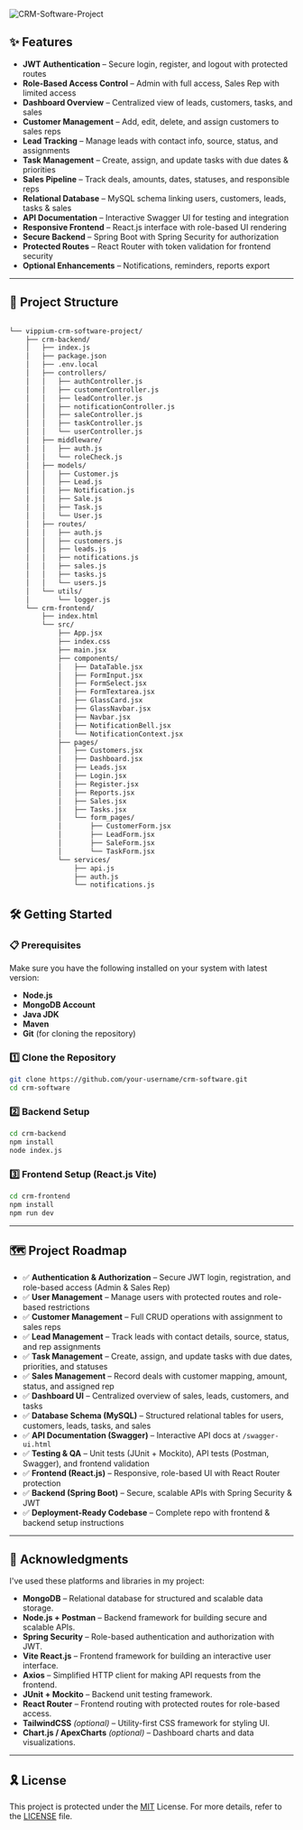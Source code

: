 ![CRM-Software-Project](https://socialify.git.ci/vippium/CRM-Software-Project/image?custom_description=&amp&custom_language=React&description=1&font=Jost&language=1&name=1&pattern=Transparent&theme=Auto)

## ✨ Features

- **JWT Authentication** – Secure login, register, and logout with protected routes
- **Role-Based Access Control** – Admin with full access, Sales Rep with limited access
- **Dashboard Overview** – Centralized view of leads, customers, tasks, and sales
- **Customer Management** – Add, edit, delete, and assign customers to sales reps
- **Lead Tracking** – Manage leads with contact info, source, status, and assignments
- **Task Management** – Create, assign, and update tasks with due dates & priorities
- **Sales Pipeline** – Track deals, amounts, dates, statuses, and responsible reps
- **Relational Database** – MySQL schema linking users, customers, leads, tasks & sales
- **API Documentation** – Interactive Swagger UI for testing and integration
- **Responsive Frontend** – React.js interface with role-based UI rendering
- **Secure Backend** – Spring Boot with Spring Security for authorization
- **Protected Routes** – React Router with token validation for frontend security
- **Optional Enhancements** – Notifications, reminders, reports export

---

## 📁 Project Structure

```sh

└── vippium-crm-software-project/
    ├── crm-backend/
    │   ├── index.js
    │   ├── package.json
    │   ├── .env.local
    │   ├── controllers/
    │   │   ├── authController.js
    │   │   ├── customerController.js
    │   │   ├── leadController.js
    │   │   ├── notificationController.js
    │   │   ├── saleController.js
    │   │   ├── taskController.js
    │   │   └── userController.js
    │   ├── middleware/
    │   │   ├── auth.js
    │   │   └── roleCheck.js
    │   ├── models/
    │   │   ├── Customer.js
    │   │   ├── Lead.js
    │   │   ├── Notification.js
    │   │   ├── Sale.js
    │   │   ├── Task.js
    │   │   └── User.js
    │   ├── routes/
    │   │   ├── auth.js
    │   │   ├── customers.js
    │   │   ├── leads.js
    │   │   ├── notifications.js
    │   │   ├── sales.js
    │   │   ├── tasks.js
    │   │   └── users.js
    │   └── utils/
    │       └── logger.js
    └── crm-frontend/
        ├── index.html
        └── src/
            ├── App.jsx
            ├── index.css
            ├── main.jsx
            ├── components/
            │   ├── DataTable.jsx
            │   ├── FormInput.jsx
            │   ├── FormSelect.jsx
            │   ├── FormTextarea.jsx
            │   ├── GlassCard.jsx
            │   ├── GlassNavbar.jsx
            │   ├── Navbar.jsx
            │   ├── NotificationBell.jsx
            │   └── NotificationContext.jsx
            ├── pages/
            │   ├── Customers.jsx
            │   ├── Dashboard.jsx
            │   ├── Leads.jsx
            │   ├── Login.jsx
            │   ├── Register.jsx
            │   ├── Reports.jsx
            │   ├── Sales.jsx
            │   ├── Tasks.jsx
            │   └── form_pages/
            │       ├── CustomerForm.jsx
            │       ├── LeadForm.jsx
            │       ├── SaleForm.jsx
            │       └── TaskForm.jsx
            └── services/
                ├── api.js
                ├── auth.js
                └── notifications.js

```

## 🛠️ Getting Started

### 📋 Prerequisites  
Make sure you have the following installed on your system with latest version:  
- **Node.js**
- **MongoDB Account**
- **Java JDK** 
- **Maven** 
- **Git** (for cloning the repository)

### 1️⃣ Clone the Repository  
```sh
git clone https://github.com/your-username/crm-software.git
cd crm-software
```

### 2️⃣ Backend Setup
```sh
cd crm-backend
npm install
node index.js
```

### 3️⃣ Frontend Setup (React.js Vite)
```sh
cd crm-frontend
npm install
npm run dev
```
---

## 🗺️ Project Roadmap  

- ✅ **Authentication & Authorization** – Secure JWT login, registration, and role-based access (Admin & Sales Rep)  
- ✅ **User Management** – Manage users with protected routes and role-based restrictions  
- ✅ **Customer Management** – Full CRUD operations with assignment to sales reps  
- ✅ **Lead Management** – Track leads with contact details, source, status, and rep assignments  
- ✅ **Task Management** – Create, assign, and update tasks with due dates, priorities, and statuses  
- ✅ **Sales Management** – Record deals with customer mapping, amount, status, and assigned rep  
- ✅ **Dashboard UI** – Centralized overview of sales, leads, customers, and tasks  
- ✅ **Database Schema (MySQL)** – Structured relational tables for users, customers, leads, tasks, and sales  
- ✅ **API Documentation (Swagger)** – Interactive API docs at `/swagger-ui.html`  
- ✅ **Testing & QA** – Unit tests (JUnit + Mockito), API tests (Postman, Swagger), and frontend validation  
- ✅ **Frontend (React.js)** – Responsive, role-based UI with React Router protection  
- ✅ **Backend (Spring Boot)** – Secure, scalable APIs with Spring Security & JWT  
- ✅ **Deployment-Ready Codebase** – Complete repo with frontend & backend setup instructions  

---

## 🙌 Acknowledgments  

I've used these platforms and libraries in my project:  

- **MongoDB** – Relational database for structured and scalable data storage.  
- **Node.js + Postman** – Backend framework for building secure and scalable APIs.  
- **Spring Security** – Role-based authentication and authorization with JWT.  
- **Vite React.js** – Frontend framework for building an interactive user interface.  
- **Axios** – Simplified HTTP client for making API requests from the frontend.   
- **JUnit + Mockito** – Backend unit testing framework.  
- **React Router** – Frontend routing with protected routes for role-based access.  
- **TailwindCSS** *(optional)* – Utility-first CSS framework for styling UI.  
- **Chart.js / ApexCharts** *(optional)* – Dashboard charts and data visualizations.  

---

## 🎗 License  

This project is protected under the [MIT](https://choosealicense.com/licenses/mit/) License. For more details, refer to the [LICENSE]([./LICENSE](https://github.com/vippium/CRM-Software-Project/blob/master/LICENSE.md)) file.  
